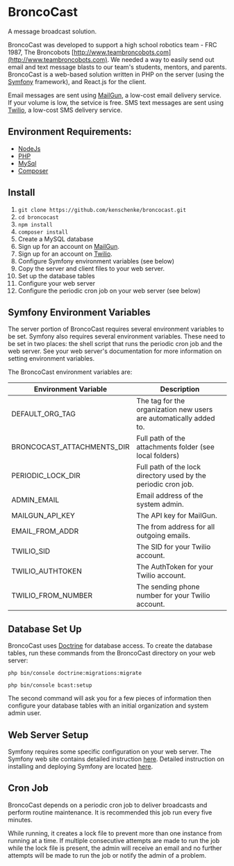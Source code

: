 # BroncoCast

A message broadcast solution.

BroncoCast was developed to support a high school robotics team - 
FRC 1987, The Broncobots [http://www.teambroncobots.com](http://www.teambroncobots.com).
We needed a way to easily send out email and text message blasts to our team's
students, mentors, and parents.  BroncoCast is a web-based solution written
in PHP on the server (using the [Symfony](http://www.symfony.com) framework),
and React.js for the client.

Email messages are sent using [MailGun](http://www.mailgun.com), a low-cost
email delivery service.  If your volume is low, the setvice is free.  SMS
text messages are sent using [Twilio](http://www.twilio.com), a low-cost
SMS delivery service.

## Environment Requirements:
* [NodeJs](http://nodejs.org)
* [PHP](http://php.net)
* [MySql](http://mysql.org)
* [Composer](http://getcomposer.org)

## Install

1. `git clone https://github.com/kenschenke/broncocast.git`
2. `cd broncocast`
3. `npm install`
4. `composer install`
5. Create a MySQL database
6. Sign up for an account on [MailGun](http://www.mailgun.com).
7. Sign up for an account on [Twilio](http://www.twilio.com).
8. Configure Symfony environment variables (see below)
9. Copy the server and client files to your web server.
9. Set up the database tables
10. Configure your web server
11. Configure the periodic cron job on your web server (see below)

## Symfony Environment Variables

The server portion of BroncoCast requires several environment variables
to be set.  Symfony also requires several environment variables.
These need to be set in two places: the shell script that runs the periodic
cron job and the web server.  See your web server's documentation for more
information on setting environment variables.

The BroncoCast environment variables are:

| Environment Variable       | Description                                                        |
| -------------------------- | ------------------------------------------------------------------ |
| DEFAULT_ORG_TAG            | The tag for the organization new users are automatically added to. |
| BRONCOCAST_ATTACHMENTS_DIR | Full path of the attachments folder (see local folders)            |
| PERIODIC_LOCK_DIR          | Full path of the lock directory used by the periodic cron job.     | 
| ADMIN_EMAIL                | Email address of the system admin.                                 |
| MAILGUN_API_KEY            | The API key for MailGun.                                           |
| EMAIL_FROM_ADDR            | The from address for all outgoing emails.                          |
| TWILIO_SID                 | The SID for your Twilio account.                                   |
| TWILIO_AUTHTOKEN           | The AuthToken for your Twilio account.                             |
| TWILIO_FROM_NUMBER         | The sending phone number for your Twilio account.                  |

## Database Set Up

BroncoCast uses [Doctrine](http://www.doctrine-project.org) for database access. To
create the database tables, run these commands from the BroncoCast directory
on your web server:

`php bin/console doctrine:migrations:migrate`

`php bin/console bcast:setup`

The second command will ask you for a few pieces of information then configure
your database tables with an initial organization and system admin user.

## Web Server Setup

Symfony requires some specific configuration on your web server.  The Symfony
web site contains detailed instruction
[here](https://symfony.com/doc/current/setup/web_server_configuration.html).
Detailed instruction on installing and deploying Symfony are located
[here](https://symfony.com/doc/current/deployment.html).

## Cron Job

BroncoCast depends on a periodic cron job to deliver broadcasts and perform
routine maintenance.  It is recommended this job run every five minutes.

While running, it creates a lock file to prevent more than one instance from
running at a time.  If multiple consecutive attempts are made to run the job
while the lock file is present, the admin will receive an email and no
further attempts will be made to run the job or notify the admin of a problem.
